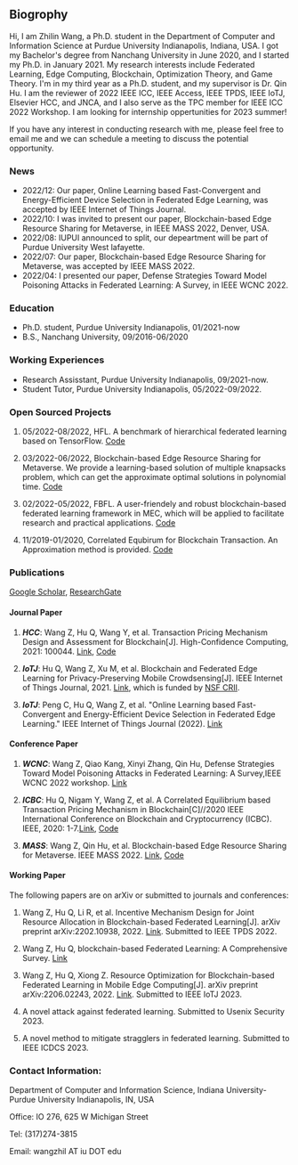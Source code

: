 ## Biogrophy

Hi, I am Zhilin Wang, a Ph.D. student in the Department of Computer and Information Science at Purdue University Indianapolis, Indiana, USA. I got my Bachelor's degree from Nanchang University in June 2020, and I started my Ph.D. in January 2021. My research interests include Federated Learning, Edge Computing, Blockchain, Optimization Theory, and Game Theory. I'm in my third year as a Ph.D. student, and my supervisor is Dr. Qin Hu. I am the reviewer of 2022 IEEE ICC, IEEE Access, IEEE TPDS, IEEE IoTJ, Elsevier HCC, and JNCA,  and I also serve as the TPC member for IEEE ICC 2022 Workshop. I am looking for internship oppertunities for 2023 summer!


If you have any interest in conducting research with me, please feel free to email me and we can schedule a meeting to discuss the potential opportunity.

### News

- 2022/12: Our paper, Online Learning based Fast-Convergent and Energy-Efficient Device Selection in Federated Edge Learning, was accepted by IEEE Internet of Things Journal.
- 2022/10: I was invited to present our paper, Blockchain-based Edge Resource Sharing for Metaverse, in IEEE MASS 2022, Denver, USA.
- 2022/08: IUPUI announced to split, our depeartment will be part of Purdue University West lafayette.
- 2022/07: Our paper, Blockchain-based Edge Resource Sharing for Metaverse, was accepted by IEEE MASS 2022.
- 2022/04: I presented our paper, Defense Strategies Toward Model Poisoning Attacks in Federated Learning: A Survey, in IEEE WCNC 2022.

### Education

- Ph.D. student, Purdue University Indianapolis, 01/2021-now
- B.S., Nanchang University, 09/2016-06/2020

### Working Experiences

- Research Assisstant, Purdue University Indianapolis, 09/2021-now.
- Student Tutor, Purdue University Indianapolis, 05/2022-09/2022.

### Open Sourced Projects

1. 05/2022-08/2022, HFL. A benchmark of hierarchical federated learning based on TensorFlow. [Code](https://github.com/wzljerry/Hierarchical-Federated-Learning)

2. 03/2022-06/2022, Blockchain-based Edge Resource Sharing for Metaverse. We provide a learning-based solution of multiple knapsacks problem, which can get the approximate optimal solutions in polynomial time. [Code](https://github.com/wzljerry/Blockchain-based-Edge-Resource-Sharing-for-Metaverse)

3. 02/2022-05/2022, FBFL. A user-friendely and robust blockchain-based federated learning framework in MEC, which will be applied to facilitate research and practical applications. [Code](https://github.com/wzljerry/FBFL-A-Flexible-Blockchain-based-Federated-Learning-Framework-in-Mobile-Edge-Computing)

4. 11/2019-01/2020, Correlated Equbirum for Blockchain Transaction. An Approximation method is provided. [Code](https://github.com/wzljerry/Correlated-Equilibrium-for-Blockchain-Transaction)


### Publications

[Google Scholar](https://scholar.google.com.hk/citations?user=-bmvpIcAAAAJ&hl=zh-CN&oi=sra), [ResearchGate](https://www.researchgate.net/profile/Zhilin-Wang-11)

#### Journal Paper

1. ***HCC***: Wang Z, Hu Q, Wang Y, et al. Transaction Pricing Mechanism Design and Assessment for Blockchain[J]. High-Confidence Computing, 2021: 100044. [Link](https://www.sciencedirect.com/science/article/pii/S2667295221000349), [Code](https://github.com/wzljerry/Correlated-Equilibrium-for-Blockchain-Transaction)

2. ***IoTJ***: Hu Q, Wang Z, Xu M, et al. Blockchain and Federated Edge Learning for Privacy-Preserving Mobile Crowdsensing[J]. IEEE Internet of Things Journal, 2021. [Link](https://arxiv.org/abs/2110.08671), which is funded by [NSF CRII](https://nsf.gov/awardsearch/showAward?AWD_ID=2105004&HistoricalAwards=false).

3. ***IoTJ***: Peng C, Hu Q, Wang Z, et al. "Online Learning based Fast-Convergent and Energy-Efficient Device Selection in Federated Edge Learning." IEEE Internet of Things Journal (2022). [Link](https://ieeexplore.ieee.org/abstract/document/9951138)

#### Conference Paper

1. ***WCNC***: Wang Z, Qiao Kang, Xinyi Zhang, Qin Hu, Defense Strategies Toward Model Poisoning Attacks in Federated Learning: A Survey,IEEE WCNC 2022 workshop. [Link](https://arxiv.org/abs/2202.06414)

2. ***ICBC***: Hu Q, Nigam Y, Wang Z, et al. A Correlated Equilibrium based Transaction Pricing Mechanism in Blockchain[C]//2020 IEEE International Conference on Blockchain and Cryptocurrency (ICBC). IEEE, 2020: 1-7.[Link](https://ieeexplore.ieee.org/abstract/document/9169475), [Code](https://github.com/wzljerry/Correlated-Equilibrium-for-Blockchain-Transaction)

3. ***MASS***: Wang Z, Qin Hu, et al. Blockchain-based  Edge Resource Sharing for Metaverse. IEEE MASS 2022. [Link](https://arxiv.org/abs/2208.05120), [Code](https://github.com/wzljerry/Blockchain-based-Edge-Resource-Sharing-for-Metaverse)



#### Working Paper

The following papers are on arXiv or submitted to journals and conferences:

1. Wang Z, Hu Q, Li R, et al. Incentive Mechanism Design for Joint Resource Allocation in Blockchain-based Federated Learning[J]. arXiv preprint arXiv:2202.10938, 2022. [Link](https://arxiv.org/abs/2202.10938). Submitted to IEEE TPDS 2022.

2. Wang Z, Hu Q, blockchain-based Federated Learning: A Comprehensive Survey. [Link](https://arxiv.org/abs/2110.02182)

3. Wang Z, Hu Q, Xiong Z. Resource Optimization for Blockchain-based Federated Learning in Mobile Edge Computing[J]. arXiv preprint arXiv:2206.02243, 2022. [Link](https://arxiv.org/abs/2206.02243). Submitted to IEEE IoTJ 2023.

5. A novel attack against federated learning. Submitted to Usenix Security 2023.

6. A novel method to mitigate stragglers in federated learning. Submitted to IEEE ICDCS 2023.

### Contact Information:

Department of Computer and Information Science, Indiana University-Purdue University Indianapolis, IN, USA

Office: IO 276, 625 W Michigan Street

Tel: (317)274-3815

Email: wangzhil AT iu DOT edu
